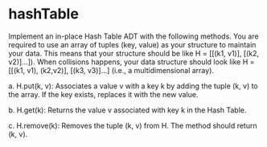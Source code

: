 # hashTable
 Implement an in-place Hash Table ADT with the following methods. You are required to use an
array of tuples (key, value) as your structure to maintain your data. This means that your structure should be like H
= [[(k1, v1)], [(k2, v2)]…]). When collisions happens, your data structure should look like H = [[(k1, v1), (k2,v2)],
[(k3, v3)]…] (i.e., a multidimensional array).

a. H.put(k, v): Associates a value v with a key k by adding the tuple (k, v) to the array. If the key exists,
replaces it with the new value.


b. H.get(k): Returns the value v associated with key k in the Hash Table.

c. H.remove(k): Removes the tuple (k, v) from H. The method should return (k, v).
